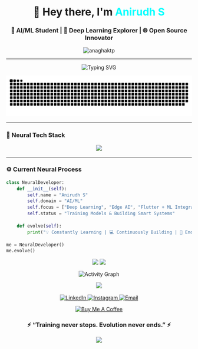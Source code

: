 <!-- 🧠 Neural Nexus v2.0 — Animated AI/ML GitHub Profile by Anirudh S -->

<h1 align="center">👋 Hey there, I'm <span style="color:#00FFFF;">Anirudh S</span></h1>
<h3 align="center">🚀 AI/ML Student | 🤖 Deep Learning Explorer | 🌐 Open Source Innovator</h3>

<p align="center">
  <img src="https://komarev.com/ghpvc/?username=anaghaktp&label=Profile%20views&color=4db6ac&style=flat-square" alt="anaghaktp" />

---

<p align="center">
  <img src="https://readme-typing-svg.demolab.com?font=JetBrains+Mono&size=22&pause=1000&color=00FFFF&center=true&vCenter=true&width=650&lines=Artificial+Intelligence+Engineer+in+Progress;Exploring+Neural+Networks;Building+AI+Apps+%26+TensorFlow;Learning+LLMs+and+Vision+AI" alt="Typing SVG" />
</p>

<p align="center">
  <img src="https://github.com/Platane/snk/raw/output/github-contribution-grid-snake.svg" alt="snake animation" />
</p>

---

### 🧬 Neural Tech Stack

<p align="center">
  <img src="https://skillicons.dev/icons?i=python,java,cpp,tensorflow,pytorch,opencv,flutter,dart,html,css,js,react,nodejs,express,mongodb,mysql,firebase,aws,gcp,git,linux,django,docker" />
</p>

---

### ⚙️ Current Neural Process

```python
class NeuralDeveloper:
    def __init__(self):
        self.name = "Anirudh S"
        self.domain = "AI/ML"
        self.focus = ["Deep Learning", "Edge AI", "Flutter + ML Integration", "LLMs"]
        self.status = "Training Models & Building Smart Systems"
    
    def evolve(self):
        print("💡 Constantly Learning | 💻 Continuously Building | 🧠 Endlessly Curious")

me = NeuralDeveloper()
me.evolve()
```
<p align="center"> <img src="https://github-readme-stats.vercel.app/api?username=SudoAnirudh&show_icons=true&theme=tokyonight&hide_border=true&count_private=true" height="165"/> <img src="https://github-readme-streak-stats.herokuapp.com/?user=SudoAnirudh&theme=tokyonight&hide_border=true" height="165"/> </p> <p align="center"> <img src="https://github-readme-activity-graph.vercel.app/graph?username=SudoAnirudh&theme=react-dark&hide_border=true&area=true" alt="Activity Graph"/> </p>

<p align="center"> <img src="https://github-readme-stats.vercel.app/api/top-langs/?username=SudoAnirudh&layout=compact&theme=tokyonight&hide_border=true" height="165"/> </p>

<p align="center"> <a href="https://www.linkedin.com/in/sudoanirudh" target="_blank"> <img src="https://img.shields.io/badge/LinkedIn-00FFFF?style=for-the-badge&logo=linkedin&logoColor=black" alt="LinkedIn"/> </a> <a href="https://www.instagram.com/___anirudh.s" target="_blank"> <img src="https://img.shields.io/badge/Instagram-ff00ff?style=for-the-badge&logo=instagram&logoColor=white" alt="Instagram"/> </a> <a href="mailto:anirudhsudo@gmail.com"> <img src="https://img.shields.io/badge/Gmail-blueviolet?style=for-the-badge&logo=gmail&logoColor=white" alt="Email"/> </a> </p>

<p align="center"> <a href="https://buymeacoffee.com/anirud" target="_blank"> <img src="https://img.shields.io/badge/☕%20Buy%20Me%20A%20Coffee-00FFFF?style=for-the-badge&logo=buymeacoffee&logoColor=black" alt="Buy Me A Coffee"/> </a> </p>

<h3 align="center">⚡ “Training never stops. Evolution never ends.” ⚡</h3> <p align="center"> <img src="https://capsule-render.vercel.app/api?type=waving&color=00FFFF&height=120&section=footer"/> </p>
